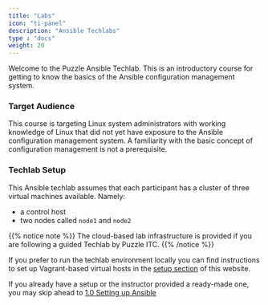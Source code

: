 ```yaml
---
title: "Labs"
icon: "ti-panel"
description: "Ansible Techlabs"
type : "docs"
weight: 20
---
```


Welcome to the Puzzle Ansible Techlab. This is an
introductory course for getting to know the
basics of the Ansible configuration management
system.

### Target Audience

This course is targeting Linux system administrators
with working knowledge of Linux that did not yet have
exposure to the Ansible configuration management
system. A familiarity with the basic concept of
configuration management is not a prerequisite.


### Techlab Setup

This Ansible techlab assumes that each participant has a
cluster of three virtual machines available. Namely:

- a control host
- two nodes called `node1` and `node2`

{{% notice note %}}
The cloud-based lab infrastructure is provided if you
are following a guided Techlab by Puzzle ITC.
{{% /notice %}}

If you prefer to run the techlab environment locally
you can find instructions to set up Vagrant-based
virtual hosts in the
<i class="ti-plug" style="color: #003399"></i>
[setup section](/setup)
<i class="ti-plug" style="color: #003399"></i>
of this website.

If you already have a setup or the instructor provided
a ready-made one, you may skip ahead to
[1.0 Setting up Ansible](01.0)
